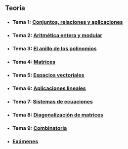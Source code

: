 ## Teoría
- ### Tema 1: [Conjuntos, relaciones y aplicaciones](T1/README.md)
- ### Tema 2: [Aritmética entera y modular](T2/README.md)
- ### Tema 3: [El anillo de los polinomios](T3/README.md)
- ### Tema 4: [Matrices](T4/README.md)
- ### Tema 5: [Espacios vectoriales](T5/README.md)
- ### Tema 6: [Aplicaciones lineales](T6/README.md)
- ### Tema 7: [Sistemas de ecuaciones](T7/README.md)
- ### Tema 8: [Diagonalización de matrices](T8/README.md)
- ### Tema 9: [Combinatoria](T9/README.md)

- ### [Exámenes](Examen/README.md)
